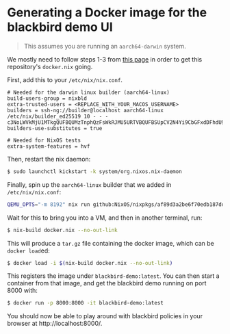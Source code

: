 # Generating a Docker image for the blackbird demo UI

> This assumes you are running an `aarch64-darwin` system.

We mostly need to follow steps 1-3 from [this page](https://www.notion.so/NixOS-tests-on-macOS-1631ebb136154b7cb952dca5440e3b19) in order to get this repository's `docker.nix` going.

First, add this to your `/etc/nix/nix.conf`.

```
# Needed for the darwin linux builder (aarch64-linux)
build-users-group = nixbld
extra-trusted-users = <REPLACE_WITH_YOUR_MACOS_USERNAME>
builders = ssh-ng://builder@localhost aarch64-linux /etc/nix/builder_ed25519 10 - - - c3NoLWVkMjU1MTkgQUFBQUMzTnphQzFsWkRJMU5URTVBQUFBSUpCV2N4Yi9CbGFxdDFhdU90RStGOFFVV3JVb3RpQzVxQkorVXVFV2RWQ2Igcm9vdEBuaXhvcwo=
builders-use-substitutes = true

# Needed for NixOS tests
extra-system-features = hvf
```

Then, restart the nix daemon:

``` sh
$ sudo launchctl kickstart -k system/org.nixos.nix-daemon
```

Finally, spin up the `aarch64-linux` builder that we added in `/etc/nix/nix.conf`:

``` sh
QEMU_OPTS="-m 8192" nix run github:NixOS/nixpkgs/af89d3a2be6f70edb187dd817377d6c4360134fa#darwin.builder --extra-experimental-features nix-command --extra-experimental-features flakes
```

Wait for this to bring you into a VM, and then in another terminal, run:

``` sh
$ nix-build docker.nix --no-out-link
```

This will produce a `tar.gz` file containing the docker image, which can be `docker load`ed:

``` sh
$ docker load -i $(nix-build docker.nix --no-out-link)
```

This registers the image under `blackbird-demo:latest`. You can then start a container from that image, and get the blackbird demo running on port 8000 with:

``` sh
$ docker run -p 8000:8000 -it blackbird-demo:latest
```

You should now be able to play around with blackbird policies in your browser at http://localhost:8000/.
